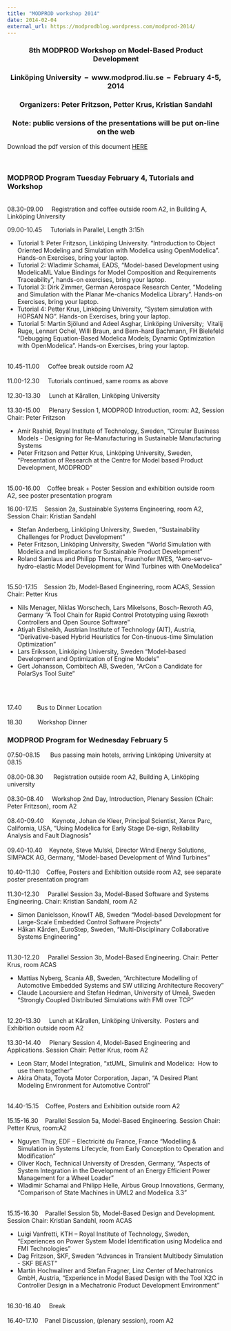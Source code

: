 ```yaml
---
title: "MODPROD workshop 2014"
date: 2014-02-04
external_url: https://modprodblog.wordpress.com/modprod-2014/
---
```

<h3 style="text-align: center;">8th MODPROD Workshop on Model-Based Product Development</h3>
<h3 style="text-align: center;">Linköping University&nbsp; –&nbsp; www.modprod.liu.se&nbsp; –&nbsp; February 4-5, 2014</h3>
<h3 style="text-align: center;">Organizers: Peter Fritzson, Petter Krus, Kristian Sandahl</h3>
<h3 style="text-align: center;">Note: public versions of the presentations will be put on-line on the web</h3>
<p>Download the pdf version of this document <a href="/images/docs/modprod2014/modprod_def.pdf">HERE</a></p>
<p>&nbsp;</p>
<h3>MODPROD Program Tuesday February 4, Tutorials and Workshop</h3>
<p><br /> 08.30-09.00 &nbsp;&nbsp;&nbsp; Registration and coffee outside room A2, in Building A, Linköping University</p>
<p>09.00-10.45 &nbsp;&nbsp;&nbsp; Tutorials in Parallel, Length 3:15h</p>
<ul>
<li>Tutorial 1: Peter Fritzson, Linköping University. “Introduction to Object Oriented Modeling and Simulation with Modelica using OpenModelica”. Hands-on Exercises, bring your laptop.</li>
<li>Tutorial 2: Wladimir Schamai, EADS, “Model-based Development using ModelicaML Value Bindings for Model Composition and Requirements Traceability”, hands-on exercises, bring your laptop.</li>
<li>Tutorial 3: Dirk Zimmer, German Aerospace Research Center, “Modeling and Simulation with the Planar Me-chanics Modelica Library”. Hands-on Exercises, bring your laptop.</li>
<li>Tutorial 4: Petter Krus, Linköping University, “System simulation with HOPSAN NG”. Hands-on Exercises, bring your laptop.</li>
<li>Tutorial 5: Martin Sjölund and Adeel Asghar, Linköping University;&nbsp; Vitalij Ruge, Lennart Ochel, Willi Braun, and Bern-hard Bachmann, FH Bielefeld “Debugging Equation-Based Modelica Models; Dynamic Optimization with OpenModelica”. Hands-on Exercises, bring your laptop.</li>
</ul>
<p><br /> 10.45-11.00 &nbsp;&nbsp;&nbsp; Coffee break outside room A2<br /> <br /> 11.00-12.30 &nbsp;&nbsp;&nbsp; Tutorials continued, same rooms as above<br /> <br /> 12.30-13.30 &nbsp;&nbsp;&nbsp; Lunch at Kårallen, Linköping University<br /> <br /> 13.30-15.00 &nbsp;&nbsp;&nbsp; Plenary Session 1, MODPROD Introduction, room: A2, Session Chair: Peter Fritzson</p>
<ul>
<li>Amir Rashid, Royal Institute of Technology, Sweden, “Circular Business Models - Designing for Re-Manufacturing in Sustainable Manufacturing Systems</li>
<li>Peter Fritzson and Petter Krus, Linköping University, Sweden, “Presentation of Research at the Centre for Model based Product Development, MODPROD”</li>
</ul>
<p><br /> 15.00-16.00&nbsp;&nbsp;&nbsp; Coffee break + Poster Session and exhibition outside room A2, see poster presentation program</p>
<p>16.00-17.15&nbsp;&nbsp;&nbsp; Session 2a, Sustainable Systems Engineering, room A2, Session Chair: Kristian Sandahl</p>
<ul>
<li>Stefan Anderberg, Linköping University, Sweden, “Sustainability Challenges for Product Development”</li>
<li>Peter Fritzson, Linköping University, Sweden “World Simulation with Modelica and Implications for Sustainable Product Development”</li>
<li>Roland Samlaus and Philipp Thomas, Fraunhofer IWES, “Aero-servo-hydro-elastic Model Development for Wind Turbines with OneModelica”</li>
</ul>
<p><br />15.50-17.15&nbsp;&nbsp;&nbsp; Session 2b, Model-Based Engineering, room ACAS, Session Chair: Petter Krus</p>
<ul>
<li>Nils Menager, Niklas Worschech, Lars Mikelsons, Bosch-Rexroth AG, Germany “A Tool Chain for Rapid Control Prototyping using Rexroth Controllers and Open Source Software”</li>
<li>Atiyah Elsheikh, Austrian Institute of Technology (AIT), Austria, “Derivative-based Hybrid Heuristics for Con-tinuous-time Simulation Optimization”</li>
<li>Lars Eriksson, Linköping University, Sweden “Model-based Development and Optimization of Engine Models”</li>
<li>Gert Johansson, Combitech AB, Sweden, “ArCon a Candidate for PolarSys Tool Suite”</li>
</ul>
<p>&nbsp;</p>
<p><br /> 17.40&nbsp;&nbsp;&nbsp; &nbsp;&nbsp;&nbsp;&nbsp; Bus to Dinner Location<br /> <br /> 18.30 &nbsp;&nbsp;&nbsp; &nbsp;&nbsp;&nbsp; Workshop Dinner <br /> </p>
<h3>MODPROD Program for Wednesday February 5</h3>
<p>07.50-08.15&nbsp; &nbsp;&nbsp;&nbsp; Bus passing main hotels, arriving Linköping University at 08.15<br /> <br /> 08.00-08.30&nbsp; &nbsp;&nbsp;&nbsp; Registration outside room A2, Building A, Linköping university<br /> <br /> 08.30-08.40 &nbsp;&nbsp;&nbsp; Workshop 2nd Day, Introduction, Plenary Session (Chair: Peter Fritzson), room A2<br /> <br /> 08.40-09.40 &nbsp;&nbsp;&nbsp; Keynote, Johan de Kleer, Principal Scientist, Xerox Parc, California, USA, “Using Modelica for Early Stage De-sign, Reliability Analysis and Fault Diagnosis”<br /> <br /> 09.40-10.40&nbsp;&nbsp;&nbsp; Keynote, Steve Mulski, Director Wind Energy Solutions, SIMPACK AG, Germany, “Model-based Development of Wind Turbines”<br /> <br /> 10.40-11.30&nbsp;&nbsp;&nbsp; Coffee, Posters and Exhibition outside room A2, see separate poster presentation program<br /> <br /> 11.30-12.30 &nbsp;&nbsp;&nbsp; Parallel Session 3a, Model-Based Software and Systems Engineering. Chair: Kristian Sandahl, room A2</p>
<ul>
<li>Simon Danielsson, KnowIT AB, Sweden “Model-based Development for Large-Scale Embedded Control Software Projects”</li>
<li>Håkan Kården, EuroStep, Sweden, “Multi-Disciplinary Collaborative Systems Engineering”</li>
</ul>
<p><br /> 11.30-12.20 &nbsp;&nbsp;&nbsp; Parallel Session 3b, Model-Based Engineering. Chair: Petter Krus, room ACAS</p>
<ul>
<li>Mattias Nyberg, Scania AB, Sweden, “Architecture Modelling of Automotive Embedded Systems and SW utilizing Architecture Recovery”</li>
<li>Claude Lacoursiere and Stefan Hedman, University of Umeå, Sweden “Strongly Coupled Distributed Simulations with FMI over TCP”</li>
</ul>
<p><br /> 12.20-13.30 &nbsp;&nbsp;&nbsp; Lunch at Kårallen, Linköping University.&nbsp; Posters and Exhibition outside room A2<br /> <br /> 13.30-14.40 &nbsp;&nbsp;&nbsp; Plenary Session 4, Model-Based Engineering and Applications. Session Chair: Petter Krus, room A2</p>
<ul>
<li>Leon Starr, Model Integration, “xtUML, Simulink and Modelica:&nbsp; How to use them together”</li>
<li>Akira Ohata, Toyota Motor Corporation, Japan, “A Desired Plant Modeling Environment for Automotive Control”</li>
</ul>
<p><br /> 14.40-15.15&nbsp;&nbsp;&nbsp; Coffee, Posters and Exhibition outside room A2<br /> <br /> 15.15-16.30&nbsp;&nbsp;&nbsp; Parallel Session 5a, Model-Based Engineering. Session Chair: Petter Krus, room:A2</p>
<ul>
<li>Nguyen Thuy, EDF – Electricité du France, France “Modelling &amp; Simulation in Systems Lifecycle, from Early Conception to Operation and Modification”</li>
<li>Oliver Koch, Technical University of Dresden, Germany, “Aspects of System Integration in the Development of an Energy Efficient Power Management for a Wheel Loader”</li>
<li>Wladimir Schamai and Philipp Helle, Airbus Group Innovations, Germany, “Comparison of State Machines in UML2 and Modelica 3.3”</li>
</ul>
<p><br /> 15.15-16.30&nbsp;&nbsp;&nbsp; Parallel Session 5b, Model-Based Design and Development. Session Chair: Kristian Sandahl, room ACAS</p>
<ul>
<li>Luigi Vanfretti, KTH – Royal Institute of Technology, Sweden, “Experiences on Power System Model Identification using Modelica and FMI Technologies”</li>
<li>Dag Fritzson, SKF, Sweden “Advances in Transient Multibody Simulation - SKF BEAST”</li>
<li>Martin Hochwallner and Stefan Fragner, Linz Center of Mechatronics GmbH, Austria, “Experience in Model Based Design with the Tool X2C in Controller Design in a Mechatronic Product Development Environment”</li>
</ul>
<p><br /> 16.30-16.40 &nbsp;&nbsp;&nbsp; Break<br /> <br /> 16.40-17.10&nbsp;&nbsp;&nbsp; Panel Discussion, (plenary session), room A2</p>
